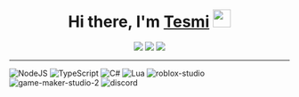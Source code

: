 <h1 align="center">Hi there, I'm <a href="https://github.com/Tesmi-Develop" target="_blank">Tesmi</a> 
<img src="https://github.com/blackcater/blackcater/raw/main/images/Hi.gif" height="32"/></h1>

<div align="center">
    <img src="https://github-readme-stats.vercel.app/api?username=Tesmi-Develop&theme=merko"/>
    <img src="https://github-readme-streak-stats.herokuapp.com/?user=Tesmi-Develop&theme=merko&include_all_commits=false&count_private=false"/>
    <img src="https://github-readme-stats.vercel.app/api/wakatime?username=Tesmi&theme=merko"/>
</div>

---

![NodeJS](https://img.shields.io/badge/node.js-6DA55F?style=for-the-badge&logo=node.js&logoColor=white)
![TypeScript](https://img.shields.io/badge/typescript-%23007ACC.svg?style=for-the-badge&logo=typescript&logoColor=white)
![C#](https://img.shields.io/badge/c%23-%23239120.svg?style=for-the-badge&logo=csharp&logoColor=white)
![Lua](https://img.shields.io/badge/lua-%232C2D72.svg?style=for-the-badge&logo=lua&logoColor=white)
![roblox-studio](https://img.shields.io/badge/Roblox%20Studio-00A2FF.svg?style=for-the-badge&logo=Roblox-Studio&logoColor=white)
![game-maker-studio-2](https://img.shields.io/badge/Gamemaker-000000.svg?style=for-the-badge&logo=Gamemaker&logoColor=white)
![discord](https://dcbadge.limes.pink/api/shield/439626291508150282)
